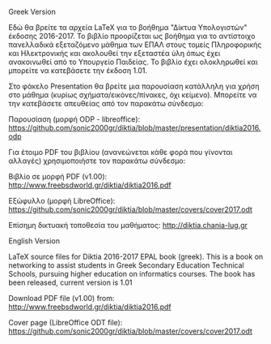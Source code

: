 Greek Version

Εδώ θα βρείτε τα αρχεία LaTeX για το βοήθημα "Δίκτυα Υπολογιστών" έκδοσης 2016-2017. Το βιβλίο προορίζεται ως βοήθημα για το αντίστοιχο πανελλαδικά εξεταζόμενο μάθημα των ΕΠΑΛ στους τομείς Πληροφορικής και Ηλεκτρονικής και ακολουθεί την εξεταστέα ύλη όπως έχει ανακοινωθεί από το Υπουργείο Παιδείας. Το βιβλίο έχει ολοκληρωθεί και μπορείτε να κατεβάσετε την έκδοση 1.01.

Στο φάκελο Presentation θα βρείτε μια παρουσίαση κατάλληλη για χρήση στο μάθημα (κυρίως σχήματα/εικόνες/πίνακες, όχι κείμενο). Μπορείτε να την κατεβάσετε απευθείας από τον παρακάτω σύνδεσμο:

Παρουσίαση (μορφή ODP - libreoffice): https://github.com/sonic2000gr/diktia/blob/master/presentation/diktia2016.odp

Για έτοιμο PDF του βιβλίου (ανανεώνεται κάθε φορά που γίνονται αλλαγές) χρησιμοποιήστε τον παρακάτω σύνδεσμο:

Βιβλίο σε μορφή PDF (v1.00): http://www.freebsdworld.gr/diktia/diktia2016.pdf

Εξώφυλλο (μορφή LibreOffice): https://github.com/sonic2000gr/diktia/blob/master/covers/cover2017.odt

Επίσημη δικτυακή τοποθεσία του μαθήματος: http://diktia.chania-lug.gr


English Version

LaTeX source files for Diktia 2016-2017 EPAL book (greek).
This is a book on networking to assist students in Greek Secondary Education Technical Schools, pursuing higher education on informatics courses. The book has been released, current version is 1.01

Download PDF file (v1.00) from: http://www.freebsdworld.gr/diktia/diktia2016.pdf

Cover page (LibreOffice ODT file): https://github.com/sonic2000gr/diktia/blob/master/covers/cover2017.odt
 
